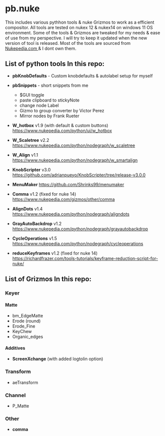 # pb.nuke
This includes various pythhon tools & nuke Grizmos to work as a efficient compositor.
All tools are tested on nukex 12 & nukex14 on windows 11 OS environment.
Some of the tools & Grizmos are tweaked for my needs & ease of use from my perspective.
I will try to keep it updated when the new version of tool is released.
Most of the tools are sourced from [Nukepedia.com ](https://www.nukepedia.com/) & I dont own them.


## List of python tools In this repo:
- **pbKnobDefaults** - Custom knobdefaults & autolabel setup for myself
- **pbSnippets** - short snippets from me
  - $GUI toggle
  - paste clipboard to stickyNote
  - change node Label
  - Gizmo to group converter by Victor Perez
  - Mirror nodes by Frank Rueter

- **W_hotbox** v1.9 (with default & custom buttons) https://www.nukepedia.com/python/ui/w_hotbox
- **W_Scaletree** v2.2 https://www.nukepedia.com/python/nodegraph/w_scaletree
- **W_Align** v1.1 https://www.nukepedia.com/python/nodegraph/w_smartalign
- **KnobScripter** v3.0 https://github.com/adrianpueyo/KnobScripter/tree/release-v3.0.0
- **MenuMaker** https://github.com/Shrinks99/menumaker
- **Comma** v1.2 (fixed for nuke 14) https://www.nukepedia.com/gizmos/other/comma
- **AlignDots** v1.4 https://www.nukepedia.com/python/nodegraph/aligndots
- **GrayAutoBackdrop** v1.2 https://www.nukepedia.com/python/nodegraph/grayautobackdrop
- **CycleOperations** v1.5 https://www.nukepedia.com/python/nodegraph/cycleoperations
- **reduceKeyframes** v1.2 (fixed for nuke 14) https://richardfrazer.com/tools-tutorials/keyframe-reduction-script-for-nuke/

## List of Grizmos In this repo:
### Keyer
#### Matte
- bm_EdgeMatte
- Erode (round)
- Erode_Fine
- KeyChew
- Organic_edges
#### Additives
- **ScreenXchange** (with added logtolin option)
### Transform
- aeTransform
### Channel
- P_Matte



### Other
- **comma** 



